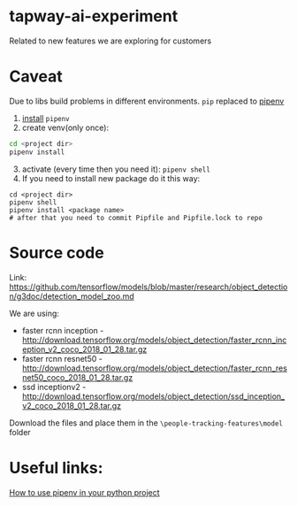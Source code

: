 # tapway-ai-experiment
Related to new features we are exploring for customers

# Caveat
Due to libs build problems in different environments. `pip` replaced to [pipenv](https://pipenv.readthedocs.io/en/latest/)
1. [install](https://pipenv.readthedocs.io/en/latest/install/#installing-pipenv) `pipenv`
2. create venv(only once):
```bash
cd <project dir>
pipenv install
```
3. activate (every time then you need it): `pipenv shell`
4. If you need to install new package do it this way:
```
cd <project dir>
pipenv shell
pipenv install <package name>
# after that you need to commit Pipfile and Pipfile.lock to repo
```

# Source code

Link: https://github.com/tensorflow/models/blob/master/research/object_detection/g3doc/detection_model_zoo.md

We are using:
- faster rcnn inception - http://download.tensorflow.org/models/object_detection/faster_rcnn_inception_v2_coco_2018_01_28.tar.gz
- faster rcnn resnet50 - http://download.tensorflow.org/models/object_detection/faster_rcnn_resnet50_coco_2018_01_28.tar.gz
- ssd inceptionv2 - http://download.tensorflow.org/models/object_detection/ssd_inception_v2_coco_2018_01_28.tar.gz

Download the files and place them in the `\people-tracking-features\model` folder

# Useful links:
[How to use pipenv in your python project](https://jcutrer.com/howto/dev/python/pipenv-pipfile)
